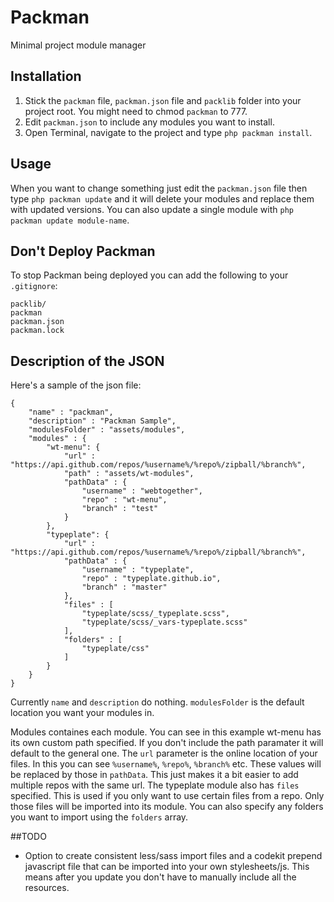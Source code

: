 Packman
=======

Minimal project module manager

## Installation
1. Stick the ``packman`` file, ``packman.json`` file and ``packlib`` folder into your project root. You might need to chmod ``packman`` to 777.
2. Edit ``packman.json`` to include any modules you want to install.
3. Open Terminal, navigate to the project and type ``php packman install``.

## Usage
When you want to change something just edit the ``packman.json`` file then type ``php packman update`` and it will delete your modules and replace them with updated versions. You can also update a single module with ``php packman update module-name``.

## Don't Deploy Packman
To stop Packman being deployed you can add the following to your ``.gitignore``:
     
    packlib/
    packman
    packman.json
    packman.lock

## Description of the JSON
Here's a sample of the json file:

    {
    	"name" : "packman",
    	"description" : "Packman Sample",
    	"modulesFolder" : "assets/modules",
    	"modules" : {
    		"wt-menu": {
    			"url" : "https://api.github.com/repos/%username%/%repo%/zipball/%branch%",
    			"path" : "assets/wt-modules",
    			"pathData" : {
    				"username" : "webtogether",
    				"repo" : "wt-menu",
    				"branch" : "test"
    			}
    		},
    		"typeplate": {
    			"url" : "https://api.github.com/repos/%username%/%repo%/zipball/%branch%",
    			"pathData" : {
    				"username" : "typeplate",
    				"repo" : "typeplate.github.io",
    				"branch" : "master"
    			},
    			"files" : [
    				"typeplate/scss/_typeplate.scss",
    				"typeplate/scss/_vars-typeplate.scss"
    			],
                "folders" : [
                    "typeplate/css"
                ]
    		}
    	}
    }

Currently ``name`` and ``description`` do nothing. ``modulesFolder`` is the default location you want your modules in.

Modules containes each module. You can see in this example wt-menu has its own custom path specified. If you don't include the path paramater it will default to the general one. The ``url`` parameter is the online location of your files. In this you can see ``%username%``, ``%repo%``, ``%branch%`` etc. These values will be replaced by those in ``pathData``. This just makes it a bit easier to add multiple repos with the same url. The typeplate module also has ``files`` specified. This is used if you only want to use certain files from a repo. Only those files will be imported into its module. You can also specify any folders you want to import using the ``folders`` array.

##TODO
* Option to create consistent less/sass import files and a codekit prepend javascript file that can be imported into your own stylesheets/js. This means after you update you don't have to manually include all the resources.